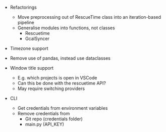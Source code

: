 * Refactorings
    * Move preprocessing out of RescueTime class into an iteration-based pipeline
    * Generalise modules into functions, not classes
        * Rescuetime
        * GcalSyncer

* Timezone support

* Remove use of pandas, instead use dataclasses

* Window title support
    * E.g. which projects is open in VSCode
    * Can this be done with the rescuetime API?
    * May require switching providers

* CLI
    * Get credentials from environment variables 
    * Remove credentials from
        * Git repo (credentials folder)
        * main.py (API_KEY)
